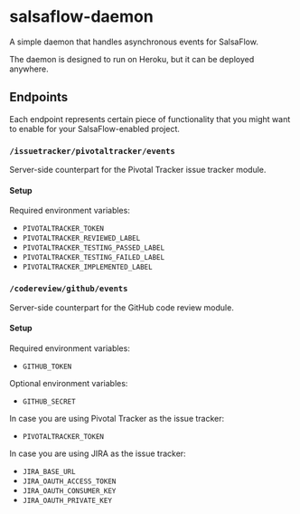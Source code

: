# salsaflow-daemon

A simple daemon that handles asynchronous events for SalsaFlow.

The daemon is designed to run on Heroku, but it can be deployed anywhere.

## Endpoints

Each endpoint represents certain piece of functionality that you might want to
enable for your SalsaFlow-enabled project.

### `/issuetracker/pivotaltracker/events`

Server-side counterpart for the Pivotal Tracker issue tracker module.

#### Setup

Required environment variables:

* `PIVOTALTRACKER_TOKEN`
* `PIVOTALTRACKER_REVIEWED_LABEL`
* `PIVOTALTRACKER_TESTING_PASSED_LABEL`
* `PIVOTALTRACKER_TESTING_FAILED_LABEL`
* `PIVOTALTRACKER_IMPLEMENTED_LABEL`

### `/codereview/github/events`

Server-side counterpart for the GitHub code review module.

#### Setup

Required environment variables:

* `GITHUB_TOKEN`

Optional environment variables:

* `GITHUB_SECRET`

In case you are using Pivotal Tracker as the issue tracker:

* `PIVOTALTRACKER_TOKEN`

In case you are using JIRA as the issue tracker:

* `JIRA_BASE_URL`
* `JIRA_OAUTH_ACCESS_TOKEN`
* `JIRA_OAUTH_CONSUMER_KEY`
* `JIRA_OAUTH_PRIVATE_KEY`
